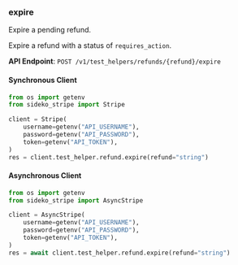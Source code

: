 
### expire <a name="expire"></a>
Expire a pending refund.

<p>Expire a refund with a status of <code>requires_action</code>.</p>

**API Endpoint**: `POST /v1/test_helpers/refunds/{refund}/expire`

#### Synchronous Client

```python
from os import getenv
from sideko_stripe import Stripe

client = Stripe(
    username=getenv("API_USERNAME"),
    password=getenv("API_PASSWORD"),
    token=getenv("API_TOKEN"),
)
res = client.test_helper.refund.expire(refund="string")
```

#### Asynchronous Client

```python
from os import getenv
from sideko_stripe import AsyncStripe

client = AsyncStripe(
    username=getenv("API_USERNAME"),
    password=getenv("API_PASSWORD"),
    token=getenv("API_TOKEN"),
)
res = await client.test_helper.refund.expire(refund="string")
```
